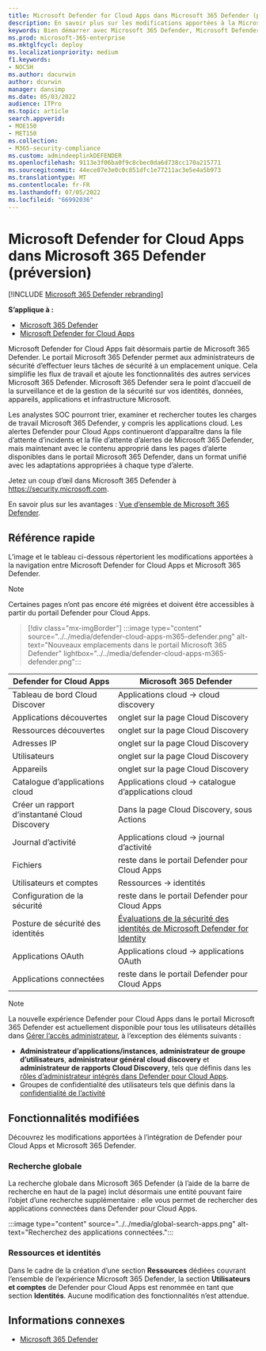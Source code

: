 ```yaml
---
title: Microsoft Defender for Cloud Apps dans Microsoft 365 Defender (préversion)
description: En savoir plus sur les modifications apportées à la Microsoft Defender for Cloud Apps à Microsoft 365 Defender
keywords: Bien démarrer avec Microsoft 365 Defender, Microsoft Defender for Cloud Apps
ms.prod: microsoft-365-enterprise
ms.mktglfcycl: deploy
ms.localizationpriority: medium
f1.keywords:
- NOCSH
ms.author: dacurwin
author: dcurwin
manager: dansimp
ms.date: 05/03/2022
audience: ITPro
ms.topic: article
search.appverid:
- MOE150
- MET150
ms.collection:
- M365-security-compliance
ms.custom: admindeeplinkDEFENDER
ms.openlocfilehash: 9113e3f06ba0f9c8cbec0da6d738cc170a215771
ms.sourcegitcommit: 44ece87e3e0c0c851dfc1e77211ac3e5e4a5b973
ms.translationtype: MT
ms.contentlocale: fr-FR
ms.lasthandoff: 07/05/2022
ms.locfileid: "66992036"
---
```

# <a name="microsoft-defender-for-cloud-apps-in-microsoft-365-defender-preview"></a>Microsoft Defender for Cloud Apps dans Microsoft 365 Defender (préversion)

[!INCLUDE [Microsoft 365 Defender rebranding](../includes/microsoft-defender.md)]

**S’applique à :**

- [Microsoft 365 Defender](microsoft-365-defender.md)
- [Microsoft Defender for Cloud Apps](/defender-cloud-apps/)

Microsoft Defender for Cloud Apps fait désormais partie de Microsoft 365 Defender. Le portail Microsoft 365 Defender permet aux administrateurs de sécurité d’effectuer leurs tâches de sécurité à un emplacement unique. Cela simplifie les flux de travail et ajoute les fonctionnalités des autres services Microsoft 365 Defender. Microsoft 365 Defender sera le point d’accueil de la surveillance et de la gestion de la sécurité sur vos identités, données, appareils, applications et infrastructure Microsoft.

Les analystes SOC pourront trier, examiner et rechercher toutes les charges de travail Microsoft 365 Defender, y compris les applications cloud.
Les alertes Defender pour Cloud Apps continueront d’apparaître dans la file d’attente d’incidents et la file d’attente d’alertes de Microsoft 365 Defender, mais maintenant avec le contenu approprié dans les pages d’alerte disponibles dans le portail Microsoft 365 Defender, dans un format unifié avec les adaptations appropriées à chaque type d’alerte.

Jetez un coup d’œil dans Microsoft 365 Defender à <https://security.microsoft.com>.

En savoir plus sur les avantages : [Vue d’ensemble de Microsoft 365 Defender](microsoft-365-defender.md).

## <a name="quick-reference"></a>Référence rapide

L’image et le tableau ci-dessous répertorient les modifications apportées à la navigation entre Microsoft Defender for Cloud Apps et Microsoft 365 Defender.

> [!NOTE]
> Certaines pages n’ont pas encore été migrées et doivent être accessibles à partir du portail Defender pour Cloud Apps.

> [!div class="mx-imgBorder"]
> :::image type="content" source="../../media/defender-cloud-apps-m365-defender.png" alt-text="Nouveaux emplacements dans le portail Microsoft 365 Defender" lightbox="../../media/defender-cloud-apps-m365-defender.png":::

| Defender for Cloud Apps | Microsoft 365 Defender |
|---------|---------|
| Tableau de bord Cloud Discover | Applications cloud -> cloud discovery |
| Applications découvertes | onglet sur la page Cloud Discovery |
| Ressources découvertes | onglet sur la page Cloud Discovery |
| Adresses IP | onglet sur la page Cloud Discovery |
| Utilisateurs | onglet sur la page Cloud Discovery |
| Appareils | onglet sur la page Cloud Discovery |
| Catalogue d’applications cloud |  Applications cloud -> catalogue d’applications cloud |
| Créer un rapport d’instantané Cloud Discovery | Dans la page Cloud Discovery, sous Actions |
| Journal d’activité | Applications cloud -> journal d’activité |
| Fichiers | reste dans le portail Defender pour Cloud Apps |
| Utilisateurs et comptes | Ressources -> identités |
| Configuration de la sécurité | reste dans le portail Defender pour Cloud Apps |
| Posture de sécurité des identités | [Évaluations de la sécurité des identités de Microsoft Defender for Identity](/defender-for-identity/isp-overview) |
| Applications OAuth | Applications cloud -> applications OAuth |
| Applications connectées | reste dans le portail Defender pour Cloud Apps |

> [!NOTE]
> La nouvelle expérience Defender pour Cloud Apps dans le portail Microsoft 365 Defender est actuellement disponible pour tous les utilisateurs détaillés dans [Gérer l’accès administrateur](/defender-cloud-apps/manage-admins), à l’exception des éléments suivants :
> * **Administrateur d’applications/instances**, **administrateur de groupe d’utilisateurs**, **administrateur général cloud discovery** et **administrateur de rapports Cloud Discovery**, tels que définis dans les [rôles d’administrateur intégrés dans Defender pour Cloud Apps](/defender-cloud-apps/manage-admins#built-in-admin-roles-in-defender-for-cloud-apps).
> * Groupes de confidentialité des utilisateurs tels que définis dans la [confidentialité de l’activité](/defender-cloud-apps/activity-privacy)

## <a name="whats-changed"></a>Fonctionnalités modifiées

Découvrez les modifications apportées à l’intégration de Defender pour Cloud Apps et Microsoft 365 Defender.

### <a name="global-search"></a>Recherche globale

La recherche globale dans Microsoft 365 Defender (à l’aide de la barre de recherche en haut de la page) inclut désormais une entité pouvant faire l’objet d’une recherche supplémentaire : elle vous permet de rechercher des applications connectées dans Defender pour Cloud Apps.

:::image type="content" source="../../media/global-search-apps.png" alt-text="Recherchez des applications connectées.":::

### <a name="assets-and-identities"></a>Ressources et identités

Dans le cadre de la création d’une section **Ressources** dédiées couvrant l’ensemble de l’expérience Microsoft 365 Defender, la section **Utilisateurs et comptes** de Defender pour Cloud Apps est renommée en tant que section **Identités**. Aucune modification des fonctionnalités n’est attendue.

## <a name="related-information"></a>Informations connexes

- [Microsoft 365 Defender](microsoft-365-defender.md)
